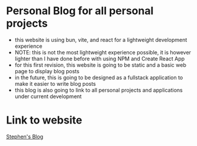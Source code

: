 # Personal Blog for all personal projects

- this website is using bun, vite, and react for a lightweight development experience
- NOTE: this is not the most lightweight experience possible, it is however lighter than I have done before with using NPM and Create React App
- for this first revision, this website is going to be static and a basic web page to display blog posts
- in the future, this is going to be designed as a fullstack application to make it easier to write blog posts
- this blog is also going to link to all personal projects and applications under current development

# Link to website

[Stephen's Blog](http://stephen-miller.net)
